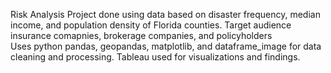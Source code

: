 Risk Analysis Project done using data based on disaster frequency, median income, and population density of Florida counties. Target audience insurance comapnies, brokerage companies, and policyholders <br>
Uses python pandas, geopandas, matplotlib, and dataframe_image for data cleaning and processing. Tableau used for visualizations and findings.
